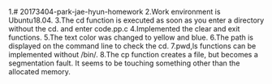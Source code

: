 1.# 20173404-park-jae-hyun-homework
2.Work environment is Ubuntu18.04.
3.The cd function is executed as soon as you enter a directory without the cd. and enter code.pp.c
4.Implemented the clear and exit functions.
5.The text color was changed to yellow and blue.
6.The path is displayed on the command line to check the cd.
7.pwd,ls functions can be implemented without /bin/.
8.The cp function creates a file, but becomes a segmentation fault. It seems to be touching something other than the allocated memory.
